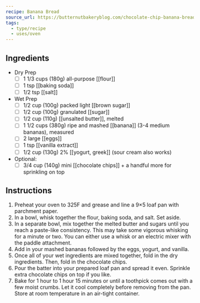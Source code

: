 ```yaml
---
recipe: Banana Bread
source_url: https://butternutbakeryblog.com/chocolate-chip-banana-bread/
tags:
  - type/recipe
  - uses/oven
---
```

## Ingredients 

- Dry Prep
	- [ ] 1 1/3 cups (180g) all-purpose [[flour]]
	- [ ] 1 tsp [[baking soda]]
	- [ ] 1/2 tsp [[salt]]
- Wet Prep
	- [ ] 1/2 cup (100g) packed light [[brown sugar]]
	- [ ] 1/2 cup (100g) granulated [[sugar]]
	- [ ] 1/2 cup (110g) [[unsalted butter]], melted
	- [ ] 1 1/2 cups (380g) ripe and mashed [[banana]] (3-4 medium bananas), measured
	- [ ] 2 large [[eggs]]
	- [ ] 1 tsp [[vanilla extract]]
	- [ ] 1/2 cup (130g) 2% [[yogurt, greek]] (sour cream also works)
- Optional:
	- [ ] 3/4 cup (140g) mini [[chocolate chips]] + a handful more for sprinkling on top

## Instructions

1. Preheat your oven to 325F and grease and line a 9×5 loaf pan with parchment paper.
2. In a bowl, whisk together the flour, baking soda, and salt. Set aside.
3. In a separate bowl, mix together the melted butter and sugars until you reach a paste-like consistency. This may take some vigorous whisking for a minute or two. You can either use a whisk or an electric mixer with the paddle attachment.
4. Add in your mashed bananas followed by the eggs, yogurt, and vanilla.
5. Once all of your wet ingredients are mixed together, fold in the dry ingredients. Then, fold in the chocolate chips.
6. Pour the batter into your prepared loaf pan and spread it even. Sprinkle extra chocolate chips on top if you like.
7. Bake for 1 hour to 1 hour 15 minutes or until a toothpick comes out with a few moist crumbs. Let it cool completely before removing from the pan. Store at room temperature in an air-tight container.
